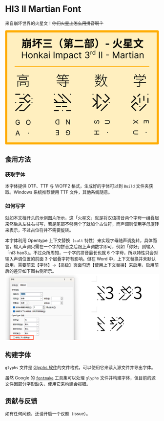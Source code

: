 # HI3 II Martian Font

来自崩坏世界的火星文！~~你们火星上怎么用拼音啊？~~

![Examples](readme_assets/example.svg)

## 食用方法

### 获取字体

本字体提供 OTF、TTF 与 WOFF2 格式，生成好的字体可以到 `Build` 文件夹获取。Windows 系统推荐使用 TTF 文件，其他系统随意。

### 如何写字

就如本文档开头的示例图片所示，这「火星文」就是将汉语拼音两个字母一组叠起来然后从左往右书写，若是尾部不够两个了就加个占位符，而声调则使用字母旋转来表示，不过占位符并不需要旋转。

本字体利用 Opentype 上下文替换（`calt` 特性）来实现字母随声调旋转，具体而言，输入声调只需在一个字的拼音之后跟上声调数字即可，例如「你好」则输入「ni3 hao3」。不过众所周知，一个字的拼音最长也就 6 个字母，所以特性只会对输入声调位置的前面 3 个层叠字符有影响。但在 Word 中，上下文替换并未默认启用，需要前去【字体】→【高级】页面勾选【使用上下文替换】来启用，启用前后的差异如下图右侧所示。
![calt](readme_assets/calt.png)

## 构建字体

`glyphs` 文件是 [Glyphs 软件](https://glyphsapp.com/)的文件格式，可以使用它来读入源文件并导出字体。

虽然 Google 的 [`fontmake`](https://github.com/googlefonts/fontmake) 工具集可以处理 `glyphs` 文件并构建字体，但目前的源文件因部分字形缺失，使用它来构建会报错。

## 贡献与反馈

如有任何问题，还请开启一个议题（issue）。
